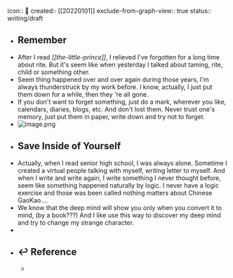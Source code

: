 icon:: 📝
created:: [[20220101]]
exclude-from-graph-view:: true
status:: writing/draft

- ## Remember
- After I read *[[the-little-prince]]*, I relieved I've forgotten for a long time about rite. But it's seem like when yesterday I talked about taming, rite, child or something other.
- Seem thing happened over and over again during those years, I'm always thunderstruck by my work before. I know, actually, I just put them down for a while, then they 're all gone.
- If you don't want to forget something, just do a mark, wherever you like, calendars, diaries, blogs, etc. And don't lost them. Never trust one's memory, just put them in paper, write down and try not to forget.
- ![image.png](../assets/image_1653621462242_0.png)
- ## Save Inside of Yourself
- Actually, when I read senior high school, I was always alone. Sometime I created a virtual people talking with myself, writing letter to myself. And when I write and write again, I write something I never thought before, seem like something happened naturally by logic. I never have a logic exercise and those was been called nothing matters about Chinese GaoKao....
- We know that the deep mind will show you only when you convert it to mind, (by a book???) And I like use this way to discover my deep mind and try to change my strange character.
-
- ## ↩ Reference
  -